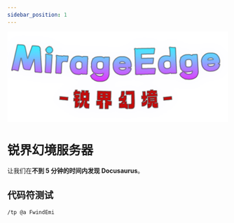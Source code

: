 ```yaml
---
sidebar_position: 1
---
```

![ME-LOGO](/static/img/ME-logo.png)

# 锐界幻境服务器

让我们在**不到 5 分钟的时间内发现 Docusaurus**。

## 代码符测试

    /tp @a FwindEmi


